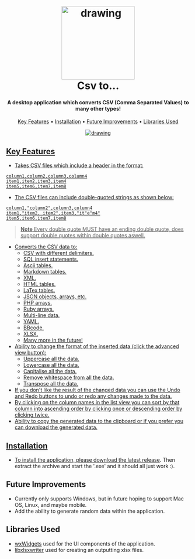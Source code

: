 
<h1 align="center">
  <img src="https://github.com/MrT-Stephens/Csv-to-Application/blob/master/Images/CSV_to_Logo.png" alt="drawing" width="200"/>
  <br>
  Csv to...
  <br>
</h1>

<h4 align="center">A desktop application which converts CSV (Comma Separated Values) to many other types!</h4>

<p align="center">
  <a href="#key-features">Key Features</a> •
  <a href="#installation">Installation</a> •
  <a href="#future-improvements">Future Improvements</a> • 
  <a href="#libraries-used">Libraries Used
</p>

<p align="center">
  <img src="https://github.com/MrT-Stephens/Csv-to-Application/blob/master/Images/CSV_to_App_Image.png" alt="drawing" align="center"/>
</p>

## Key Features
* Takes CSV files which include a header in the format:
```csv
column1,column2,column3,column4
item1,item2,item3,item4
item5,item6,item7,item8
```
* The CSV files can include double-quoted strings as shown below:
```csv
column1,"column2",column3,column4
item1,"item2, item2",item3,"it"e"m4"
item5,item6,item7,item8
```
> **Note**
> Every double quote MUST have an ending double quote, does support double quotes within double quotes aswell.

* Converts the CSV data to:
   - CSV with different delimiters.
   - SQL insert statements.
   - Ascii tables.
   - Markdown tables.
   - XML.
   - HTML tables.
   - LaTex tables.
   - JSON objects, arrays, etc.
   - PHP arrays.
   - Ruby arrays.
   - Multi-line data.
   - YAML.
   - BBcode.
   - XLSX.
   - Many more in the future!
* Ability to change the format of the inserted data (click the advanced view button):
   - Uppercase all the data.
   - Lowercase all the data.
   - Capitalise all the data.
   - Remove whitespace from all the data.
   - Transpose all the data.
* If you don't like the result of the changed data you can use the Undo and Redo buttons to undo or redo any changes made to the data.
* By clicking on the column names in the list view you can sort by that column into ascending order by clicking once or descending order by clicking twice.
* Ability to copy the generated data to the clipboard or if you prefer you can download the generated data.

## Installation
* To install the application, please download the [latest release](https://github.com/MrT-Stephens/Csv_to-Desktop_Application/releases).
  Then extract the archive and start the '.exe' and it should all just work :).

## Future Improvements
* Currently only supports Windows, but in future hoping to support Mac OS, Linux, and maybe mobile.
* Add the ability to generate random data within the application.

## Libraries Used
* [wxWidgets](https://www.wxwidgets.org/) used for the UI components of the application.
* [libxlsxwriter](https://github.com/jmcnamara/libxlsxwriter) used for creating an outputting xlsx files.
